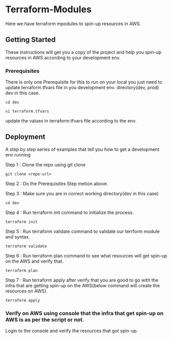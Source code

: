 # Terraform-Modules

Here we have terraform mpodules to spin-up resources in AWS.

## Getting Started

These instructions will get you a copy of the project and help you spin-up resources in AWS according to your development env.

### Prerequisites

There is only one Prerequisite for this to run on your local you just need to update terraform.tfvars file in you development env. directory(dev, prod) dev in this case.

```
cd dev
```

```
vi terraform.tfvars
```
update the values in terraform.tfvars file according to the env.

## Deployment

A step by step series of examples that tell you how to get a development env running

Step 1 : Clone the repo using git clone

```
git clone <repo-url>
```

Step 2 : Do the Prerequisites Step metion above.

Step 3 : Make sure you are in correct working directory(dev in this case)

```
cd dev
```

Step 4 : Run terraform init command to initialize the process.

```
terraform init
```

Step 5 : Run terraform validate command to validate our terrform module and syntax.

```
terraform validate
```

Step 6 : Run terraform plan command to see what resources will get spin-up on the AWS and verify that.

```
terraform plan
```

Step 7 : Run terraform apply after verify that you are good to go with the infra that are getting spin-up on the AWS(below command will create the resources on AWS).

```
terraform apply
```

### Verify on AWS using console that the infra that get spin-up on AWS is as per the script or not. 

Login to the console and verify the resources that got spin-up.
